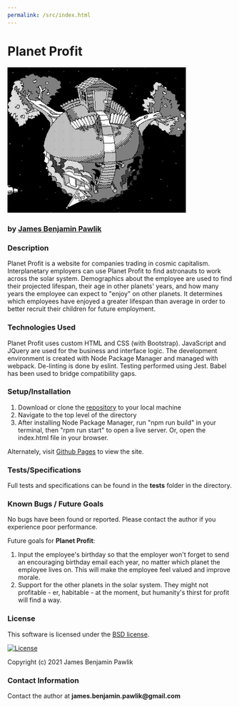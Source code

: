 ```yaml
---
permalink: /src/index.html
---
```


# __Planet Profit__

<img src="src/assets/images/osmo.png" alt="Sandy Bullock ordering pizza online" width="400"/>

### by [James Benjamin Pawlik](http://github.com/jbpawlik)


### __Description__

Planet Profit is a website for companies trading in cosmic capitalism. Interplanetary employers can use Planet Profit to find astronauts to work across the solar system. Demographics about the employee are used to find their projected lifespan, their age in other planets' years, and how many years the employee can expect to "enjoy" on other planets. It determines which employees have enjoyed a greater lifespan than average in order to better recruit their children for future employment.

### __Technologies Used__
Planet Profit uses custom HTML and CSS (with Bootstrap). JavaScript and JQuery are used for the business and interface logic. The development environment is created with Node Package Manager and managed with webpack. De-linting is done by eslint. Testing performed using Jest. Babel has been used to bridge compatibility gaps.

### __Setup/Installation__
1. Download or clone the [repository](http://github.com/jbpawlik/galactic-age) to your local machine
2. Navigate to the top level of the directory
3. After installing Node Package Manager, run "npm run build" in your terminal, then "rpm run start" to open a live server. Or, open the index.html file in your browser.

Alternately, visit [Github Pages](http://jbpawlik.github.io/galactic-age) to view the site.

### __Tests/Specifications__
Full tests and specifications can be found in the __tests__ folder in the directory.

### __Known Bugs / Future Goals__
No bugs have been found or reported. Please contact the author if you experience poor performance.

Future goals for __Planet Profit__:
1. Input the employee's birthday so that the employer won't forget to send an encouraging birthday email each year, no matter which planet the employee lives on. This will make the employee feel valued and improve morale.
2. Support for the other planets in the solar system. They might not profitable - er, habitable - at the moment, but humanity's thirst for profit will find a way.

### __License__
This software is licensed under the [BSD license](license.txt).

[![License](https://img.shields.io/badge/License-BSD%202--Clause-orange.svg)](https://opensource.org/licenses/BSD-2-Clause)

Copyright (c) 2021 James Benjamin Pawlik

### __Contact Information__
Contact the author at __james.benjamin.pawlik@gmail.com__

